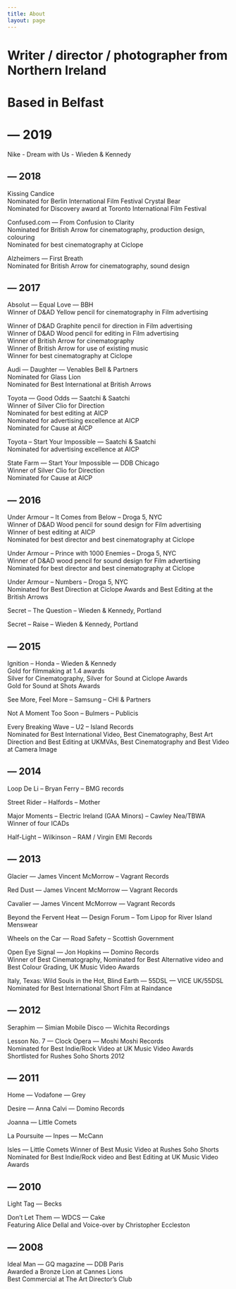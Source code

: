 ```yaml
---
title: About
layout: page
---
```


# Writer / director / photographer from Northern Ireland

# Based in Belfast

# **— 2019**

Nike - Dream with Us - Wieden & Kennedy

## — 2018

Kissing Candice\
Nominated for Berlin International Film Festival Crystal Bear\
Nominated for Discovery award at Toronto International Film Festival

Confused.com — From Confusion to Clarity\
Nominated for British Arrow for cinematography, production design, colouring\
Nominated for best cinematography at Ciclope

Alzheimers — First Breath\
Nominated for British Arrow for cinematography, sound design

## — 2017

Absolut — Equal Love — BBH\
Winner of D&AD Yellow pencil for cinematography in Film advertising

Winner of D&AD Graphite pencil for direction in Film advertising\
Winner of D&AD Wood pencil for editing in Film advertising\
Winner of British Arrow for cinematography\
Winner of British Arrow for use of existing music\
Winner for best cinematography at Ciclope

Audi — Daughter — Venables Bell & Partners\
Nominated for Glass Lion\
Nominated for Best International at British Arrows

Toyota — Good Odds — Saatchi & Saatchi\
Winner of Silver Clio for Direction\
Nominated for best editing at AICP\
Nominated for advertising excellence at AICP\
Nominated for Cause at AICP

Toyota – Start Your Impossible — Saatchi & Saatchi\
Nominated for advertising excellence at AICP

State Farm — Start Your Impossible — DDB Chicago\
Winner of Silver Clio for Direction\
Nominated for Cause at AICP

## — 2016

Under Armour – It Comes from Below – Droga 5, NYC\
Winner of D&AD Wood pencil for sound design for Film advertising\
Winner of best editing at AICP\
Nominated for best director and best cinematography at Ciclope

Under Armour – Prince with 1000 Enemies – Droga 5, NYC\
Winner of D&AD wood pencil for sound design for Film advertising\
Nominated for best director and best cinematography at Ciclope

Under Armour – Numbers – Droga 5, NYC\
Nominated for Best Direction at Ciclope Awards and Best Editing at the British Arrows

Secret – The Question – Wieden & Kennedy, Portland

Secret – Raise – Wieden & Kennedy, Portland

## — 2015

Ignition – Honda – Wieden & Kennedy\
Gold for filmmaking at 1.4 awards\
Silver for Cinematography, Silver for Sound at Ciclope Awards\
Gold for Sound at Shots Awards

See More, Feel More – Samsung – CHI & Partners

Not A Moment Too Soon – Bulmers – Publicis

Every Breaking Wave – U2 – Island Records\
Nominated for Best International Video, Best Cinematography, Best Art Direction and Best Editing at UKMVAs, Best Cinematography and Best Video at Camera Image

## — 2014

Loop De Li – Bryan Ferry – BMG records

Street Rider – Halfords – Mother

Major Moments – Electric Ireland (GAA Minors) – Cawley Nea/TBWA\
Winner of four ICADs

Half-Light – Wilkinson – RAM / Virgin EMI Records

## — 2013

Glacier — James Vincent McMorrow – Vagrant Records

Red Dust — James Vincent McMorrow — Vagrant Records

Cavalier — James Vincent McMorrow — Vagrant Records

Beyond the Fervent Heat — Design Forum – Tom Lipop for River Island Menswear

Wheels on the Car — Road Safety – Scottish Government

Open Eye Signal — Jon Hopkins — Domino Records\
Winner of Best Cinematography, Nominated for Best Alternative video and Best Colour Grading, UK Music Video Awards

Italy, Texas: Wild Souls in the Hot, Blind Earth — 55DSL — VICE UK/55DSL\
Nominated for Best International Short Film at Raindance

## — 2012

Seraphim — Simian Mobile Disco — Wichita Recordings

Lesson No. 7 — Clock Opera — Moshi Moshi Records\
Nominated for Best Indie/Rock Video at UK Music Video Awards\
Shortlisted for Rushes Soho Shorts 2012

## — 2011

Home — Vodafone — Grey

Desire — Anna Calvi — Domino Records

Joanna — Little Comets

La Poursuite — Inpes — McCann

Isles — Little Comets
Winner of Best Music Video at Rushes Soho Shorts\
Nominated for Best Indie/Rock video and Best Editing at UK Music Video Awards

## — 2010

Light Tag — Becks

Don’t Let Them — WDCS — Cake\
Featuring Alice Dellal and Voice-over by Christopher Eccleston

## — 2008

Ideal Man — GQ magazine — DDB Paris\
Awarded a Bronze Lion at Cannes Lions\
Best Commercial at The Art Director’s Club